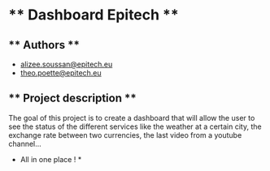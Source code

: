 # ** Dashboard Epitech **

## ** Authors **

- alizee.soussan@epitech.eu
- theo.poette@epitech.eu

## ** Project description **

The goal of this project is to create a dashboard that will allow the user to see the status of the different services like the weather at a certain city, the exchange rate between two currencies, the last video from a youtube channel...
* All in one place ! *
